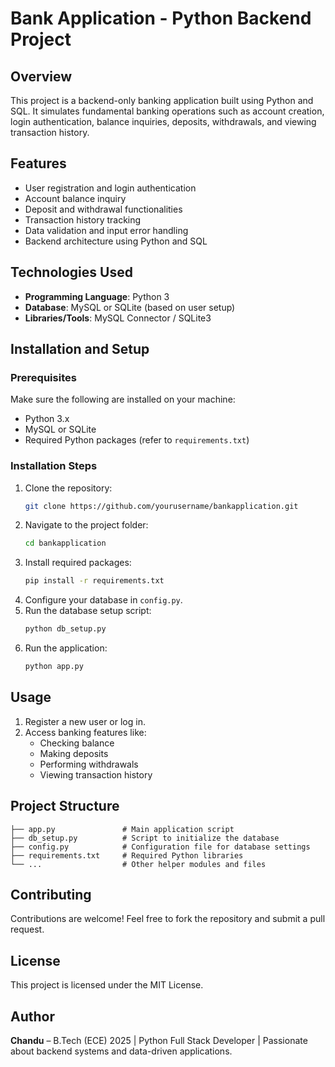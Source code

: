# Bank Application - Python Backend Project

## Overview
This project is a backend-only banking application built using Python and SQL. It simulates fundamental banking operations such as account creation, login authentication, balance inquiries, deposits, withdrawals, and viewing transaction history.

## Features
- User registration and login authentication
- Account balance inquiry
- Deposit and withdrawal functionalities
- Transaction history tracking
- Data validation and input error handling
- Backend architecture using Python and SQL

## Technologies Used
- **Programming Language**: Python 3
- **Database**: MySQL or SQLite (based on user setup)
- **Libraries/Tools**: MySQL Connector / SQLite3

## Installation and Setup
### Prerequisites
Make sure the following are installed on your machine:
- Python 3.x
- MySQL or SQLite
- Required Python packages (refer to `requirements.txt`)

### Installation Steps
1. Clone the repository:
   ```bash
   git clone https://github.com/yourusername/bankapplication.git
   ```
2. Navigate to the project folder:
   ```bash
   cd bankapplication
   ```
3. Install required packages:
   ```bash
   pip install -r requirements.txt
   ```
4. Configure your database in `config.py`.
5. Run the database setup script:
   ```bash
   python db_setup.py
   ```
6. Run the application:
   ```bash
   python app.py
   ```

## Usage
1. Register a new user or log in.
2. Access banking features like:
   - Checking balance
   - Making deposits
   - Performing withdrawals
   - Viewing transaction history

## Project Structure
```
├── app.py               # Main application script
├── db_setup.py          # Script to initialize the database
├── config.py            # Configuration file for database settings
├── requirements.txt     # Required Python libraries
└── ...                  # Other helper modules and files
```

## Contributing
Contributions are welcome! Feel free to fork the repository and submit a pull request.

## License
This project is licensed under the MIT License.

## Author
**Chandu** – B.Tech (ECE) 2025 | Python Full Stack Developer | Passionate about backend systems and data-driven applications.
